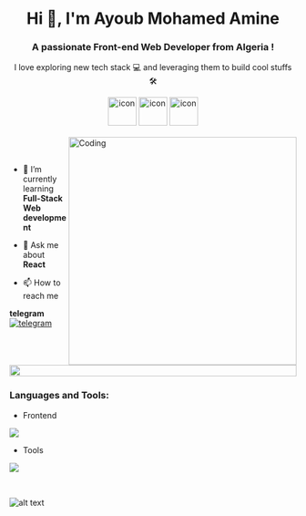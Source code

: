 

<h1 align="center">Hi 👋, I'm Ayoub Mohamed Amine</h1>
<h3 align="center">A passionate Front-end Web Developer from Algeria !</h3>
<p align="center"> I love exploring new tech stack 💻 and leveraging them to build cool stuffs 🛠️</p>


<div align="center">
  <img src="https://techstack-generator.vercel.app/ts-icon.svg" alt="icon" width="50" height="50" />
  <img src="https://techstack-generator.vercel.app/js-icon.svg" alt="icon"width="50" height="50" />
  <img src="https://techstack-generator.vercel.app/react-icon.svg" alt="icon" width="50" height="50" />

</div>

<br>


<img align="right" alt="Coding" width="400" src="https://user-images.githubusercontent.com/74038190/229223263-cf2e4b07-2615-4f87-9c38-e37600f8381a.gif">
<br><br>


- 🌱 I’m currently learning **Full-Stack Web development**

- 💬 Ask me about **React**

- 📫 How to reach me 

**telegram**
<br>
<a href="https://t.me/hamawebdev">
  <img src="https://skillicons.dev/icons?i=arch" alt="telegram">
</a>



<img src="https://i.imgur.com/dBaSKWF.gif" height="20" width="100%">

<h3 align="left">Languages and Tools:</h3>

- Frontend
<p align="left">
  <a href="https://skillicons.dev">
    <img src="https://skillicons.dev/icons?i=ts,js,react,nextjs,redux,tailwind,materialui" />
  </a>
</p>


- Tools
<p align="left">
  <a href="https://skillicons.dev">
    <img src="https://skillicons.dev/icons?i=git,github,vscode,postman,linux" />
  </a>
</p>

<br/>



![alt text](https://raw.githubusercontent.com/trinib/trinib/82213791fa9ff58d3ca768ddd6de2489ec23ffca/images/footer.svg)



